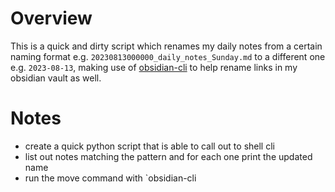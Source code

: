 # Overview

This is a quick and dirty script which renames my daily notes from a certain naming format e.g. `20230813000000_daily_notes_Sunday.md` to a different one e.g. `2023-08-13`, making use of [obsidian-cli](https://github.com/Yakitrak/obsidian-cli/) to help rename links in my obsidian vault as well.

# Notes

- create a quick python script that is able to call out to shell cli
- list out notes matching the pattern and for each one print the updated name
- run the move command with `obsidian-cli

